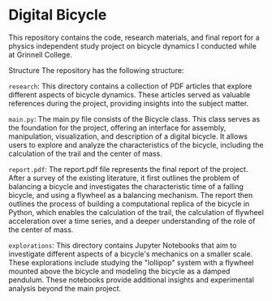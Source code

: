 # Digital Bicycle

This repository contains the code, research materials, and final report for a
physics independent study project on bicycle dynamics I conducted while at
Grinnell College.

Structure The repository has the following structure:

`research`: This directory contains a collection of PDF articles that explore
different aspects of bicycle dynamics. These articles served as valuable
references during the project, providing insights into the subject matter.

`main.py`: The main.py file consists of the Bicycle class. This class serves as
the foundation for the project, offering an interface for assembly,
manipulation, visualization, and description of a digital bicycle. It allows
users to explore and analyze the characteristics of the bicycle, including the
calculation of the trail and the center of mass.

`report.pdf`: The report.pdf file represents the final report of the project.
After a survey of the existing literature, it first outlines the problem of
balancing a bicycle and investigates the characteristic time of a falling
bicycle, and using a flywheel as a balancing mechanism. The report then outlines
the process of building a computational replica of the bicycle in Python, which
enables the calculation of the trail, the calculation of flywheel acceleration
over a time series, and a deeper understanding of the role of the center of
mass.

`explorations`: This directory contains Jupyter Notebooks that aim to
investigate different aspects of a bicycle's mechanics on a smaller scale. These
explorations include studying the "lollipop" system with a flywheel mounted
above the bicycle and modeling the bicycle as a damped pendulum. These notebooks
provide additional insights and experimental analysis beyond the main project.
